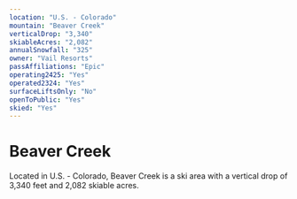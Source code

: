 ```yaml
---
location: "U.S. - Colorado"
mountain: "Beaver Creek"
verticalDrop: "3,340"
skiableAcres: "2,082"
annualSnowfall: "325"
owner: "Vail Resorts"
passAffiliations: "Epic"
operating2425: "Yes"
operated2324: "Yes"
surfaceLiftsOnly: "No"
openToPublic: "Yes"
skied: "Yes"
---
```


# Beaver Creek

Located in U.S. - Colorado, Beaver Creek is a ski area with a vertical drop of 3,340 feet and 2,082 skiable acres.